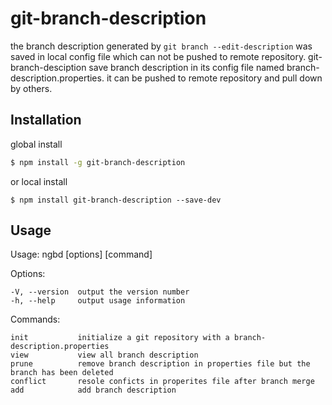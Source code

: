 # git-branch-description
the branch description generated by `git branch --edit-description` was saved in local config file which can not be pushed to remote repository. git-branch-desciption save branch description in its config file named branch-description.properties. it can be pushed to remote repository and pull down by others.

## Installation
global install
```bash
$ npm install -g git-branch-description
```
or local install
```
$ npm install git-branch-description --save-dev
```

## Usage
  Usage: ngbd [options] [command]

  Options:

    -V, --version  output the version number
    -h, --help     output usage information

  Commands:

    init           initialize a git repository with a branch-description.properties
    view           view all branch description
    prune          remove branch description in properties file but the branch has been deleted
    conflict       resole conficts in properites file after branch merge
    add            add branch description


